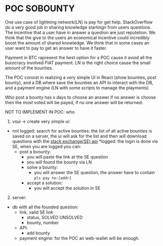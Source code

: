 # POC SOBOUNTY

One use case of lightning network(LN) is pay for get help. StackOverflow do a very good job in sharing knowledge startingn from users questions. The incentive that a user have in answer a question are just reputetion. We think that the give to the users an economical incentive could incredibly boost the amount of shared knowledge. We think that in some cases an user want to pay to get an answer to have it faster.

Payment in BTC rapresent the best option for a POC cause it avoid all the burocracy involved FIAT payment.
LN is the right choice cause the small amount of the bounties.

The POC consist in realizing a very simple UI in React (show bounties, post bounty), and a DB where save the bounties an API to interact with the DB, and a payment engine (LN with some scripts to manage the playments)

Who post a bounty has x days to choose an answer if no answer is choose then the most voted will be payed, if no one answer will be returned. 

NOT TO IMPLEMENT IN POC:
who 

1. vsui -> create very simple ui:
  * not logged: search for active bounties: the list of all active bounties is saved on a server, the ui will ask for the list and then will download questions with the [stack exchange(SE) api](https://api.stackexchange.com/docs)
	*logged: the login is done vie SE, when you are logged you can:
	  * post a bvounty:
		  * you will paste the link at the SE question
		  * you will found the bounty via LN
		* solve a bounty:
		  * you will answer the SE question, the answer have to contain `pls pay to:[addr]`
		* accept a solution:
		  * you will accept the solution in SE
2. server:
  * db with all the founded question:
	  * link, valid SE link
		* status, SOLVED UNSOLVED
		* bounty, number
	* API:
	  * add bounty
	* payment engine: for the POC an web-wallet will be enough.


